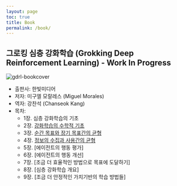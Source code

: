 ```yaml
---
layout: page
toc: true
title: Book
permalink: /book/
---
```


## 그로킹 심층 강화학습 (Grokking Deep Reinforcement Learning) - Work In Progress

![gdrl-bookcover]({{site.baseurl}}/images/gdrl-bookcover.jpeg "Grokking Deep Reinforcement Learning" )

- 출판사: 한빛미디어
- 저자: 미구엘 모랄레스 (Miguel Morales)
- 역자: 강찬석 (Chanseok Kang)
- 목차:
  - 1장. 심층 강화학습의 기초
  - 2장. [강화학습의 수학적 기초](https://goodboychan.github.io/book/GDRL-chapter-2.html)
  - 3장. [순간 목표와 장기 목표간의 균형](https://goodboychan.github.io/book/GDRL-chapter-3.html)
  - 4장. [정보의 수집과 사용간의 균형](https://goodboychan.github.io/book/GDRL-chapter-4.html)
  - 5장. [에이전트의 행동 평가]
  - 6장. [에이전트의 행동 개선]
  - 7장. [조금 더 효율적인 방법으로 목표에 도달하기]
  - 8장. [심층 강화학습 개요]
  - 9장. [조금 더 안정적인 가치기반의 학습 방법들]